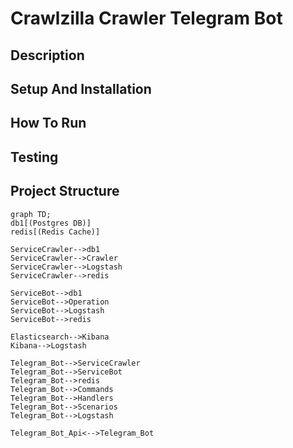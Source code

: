 # Crawlzilla Crawler Telegram Bot

## Description


## Setup And Installation

## How To Run

## Testing

## Project Structure
```mermaid
graph TD;
db1[(Postgres DB)]
redis[(Redis Cache)]

ServiceCrawler-->db1
ServiceCrawler-->Crawler
ServiceCrawler-->Logstash
ServiceCrawler-->redis

ServiceBot-->db1
ServiceBot-->Operation
ServiceBot-->Logstash
ServiceBot-->redis

Elasticsearch-->Kibana
Kibana-->Logstash

Telegram_Bot-->ServiceCrawler
Telegram_Bot-->ServiceBot
Telegram_Bot-->redis
Telegram_Bot-->Commands
Telegram_Bot-->Handlers
Telegram_Bot-->Scenarios
Telegram_Bot-->Logstash

Telegram_Bot_Api<-->Telegram_Bot
```
